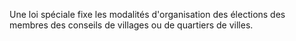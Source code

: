 Une loi spéciale fixe les modalités d'organisation des élections des membres des conseils de villages ou de quartiers de villes.